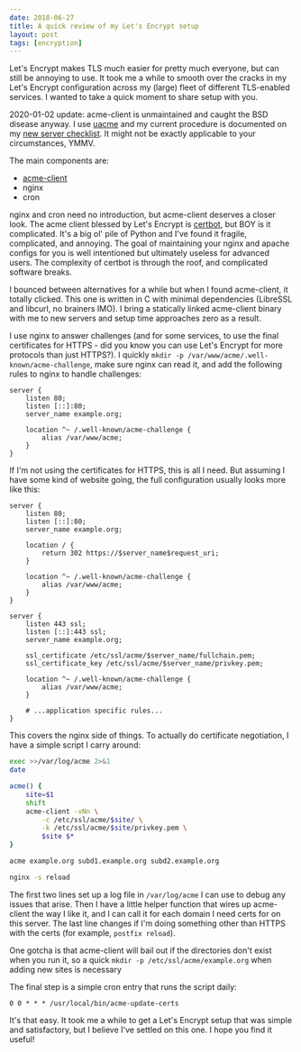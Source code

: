 ```yaml
---
date: 2018-06-27
title: A quick review of my Let's Encrypt setup
layout: post
tags: [encryption]
---
```


Let's Encrypt makes TLS much easier for pretty much everyone, but can still
be annoying to use. It took me a while to smooth over the cracks in my Let's
Encrypt configuration across my (large) fleet of different TLS-enabled services.
I wanted to take a quick moment to share setup with you.

2020-01-02 update: acme-client is unmaintained and caught the BSD disease
anyway. I use [uacme](https://github.com/ndilieto/uacme) and my current
procedure is documented on my [new server checklist](/new-server.html). It might
not be exactly applicable to your circumstances, YMMV.

The main components are:

- [acme-client](https://kristaps.bsd.lv/acme-client/)
- nginx
- cron

nginx and cron need no introduction, but acme-client deserves a closer look. The
acme client blessed by Let's Encrypt is [certbot](https://certbot.eff.org/), but
BOY is it complicated. It's a big ol' pile of Python and I've found it fragile,
complicated, and annoying. The goal of maintaining your nginx and apache configs
for you is well intentioned but ultimately useless for advanced users. The
complexity of certbot is through the roof, and complicated software breaks.

I bounced between alternatives for a while but when I found acme-client, it
totally clicked. This one is written in C with minimal dependencies (LibreSSL
and libcurl, no brainers IMO). I bring a statically linked acme-client binary
with me to new servers and setup time approaches zero as a result.

I use nginx to answer challenges (and for some services, to use the final
certificates for HTTPS - did you know you can use Let's Encrypt for more
protocols than just HTTPS?). I quickly `mkdir -p
/var/www/acme/.well-known/acme-challenge`, make sure nginx can read it, and add
the following rules to nginx to handle challenges:

```nginx
server {
    listen 80;
    listen [::]:80;
    server_name example.org;

    location ^~ /.well-known/acme-challenge {
        alias /var/www/acme;
    }
}
```

If I'm not using the certificates for HTTPS, this is all I need. But assuming I
have some kind of website going, the full configuration usually looks more like
this:

```nginx
server {
    listen 80;
    listen [::]:80;
    server_name example.org;

    location / {
        return 302 https://$server_name$request_uri;
    }

    location ^~ /.well-known/acme-challenge {
        alias /var/www/acme;
    }
}

server {
    listen 443 ssl;
    listen [::]:443 ssl;
    server_name example.org;

    ssl_certificate /etc/ssl/acme/$server_name/fullchain.pem;
    ssl_certificate_key /etc/ssl/acme/$server_name/privkey.pem;

    location ^~ /.well-known/acme-challenge {
        alias /var/www/acme;
    }

    # ...application specific rules...
}
```

This covers the nginx side of things. To actually do certificate negotiation, I
have a simple script I carry around:

```sh
exec >>/var/log/acme 2>&1
date

acme() {
    site=$1
    shift
    acme-client -vNn \
        -c /etc/ssl/acme/$site/ \
        -k /etc/ssl/acme/$site/privkey.pem \
        $site $*
}

acme example.org subd1.example.org subd2.example.org

nginx -s reload
```

The first two lines set up a log file in `/var/log/acme` I can use to debug any
issues that arise. Then I have a little helper function that wires up
acme-client the way I like it, and I can call it for each domain I need certs
for on this server. The last line changes if I'm doing something other than
HTTPS with the certs (for example, `postfix reload`).

One gotcha is that acme-client will bail out if the directories don't exist when
you run it, so a quick `mkdir -p /etc/ssl/acme/example.org` when adding new
sites is necessary

The final step is a simple cron entry that runs the script daily:

```cron
0 0 * * * /usr/local/bin/acme-update-certs
```

It's that easy. It took me a while to get a Let's Encrypt setup that was simple
and satisfactory, but I believe I've settled on this one. I hope you find it
useful!
